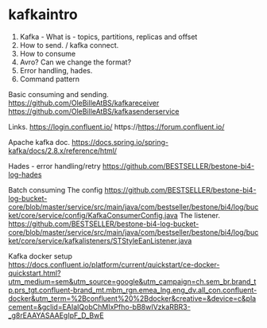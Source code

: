 # kafkaintro

1. Kafka - What is - topics, partitions, replicas and offset
2. How to send. / kafka connect.
3. How to consume
4. Avro? Can we change the format?
5. Error handling, hades.
6. Command pattern


Basic consuming and sending.
https://github.com/OleBilleAtBS/kafkareceiver
https://github.com/OleBilleAtBS/kafkasenderservice

Links.
https://login.confluent.io/
https://https://forum.confluent.io/

Apache kafka doc.
https://docs.spring.io/spring-kafka/docs/2.8.x/reference/html/

Hades - error handling/retry
https://github.com/BESTSELLER/bestone-bi4-log-hades

Batch consuming
The config
https://github.com/BESTSELLER/bestone-bi4-log-bucket-core/blob/master/service/src/main/java/com/bestseller/bestone/bi4/log/bucket/core/service/config/KafkaConsumerConfig.java
The listener.
https://github.com/BESTSELLER/bestone-bi4-log-bucket-core/blob/master/service/src/main/java/com/bestseller/bestone/bi4/log/bucket/core/service/kafkalisteners/STStyleEanListener.java

Kafka docker setup
https://docs.confluent.io/platform/current/quickstart/ce-docker-quickstart.html?utm_medium=sem&utm_source=google&utm_campaign=ch.sem_br.brand_tp.prs_tgt.confluent-brand_mt.mbm_rgn.emea_lng.eng_dv.all_con.confluent-docker&utm_term=%2Bconfluent%20%2Bdocker&creative=&device=c&placement=&gclid=EAIaIQobChMIxPfho-bB8wIVzkaRBR3-_g8rEAAYASAAEgIpF_D_BwE